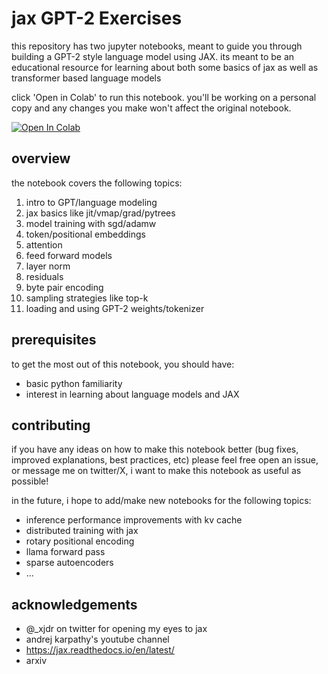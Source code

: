 # jax GPT-2 Exercises

this repository has two jupyter notebooks, meant to guide you through building a GPT-2 style language model using JAX. its meant to be an educational resource for learning about both some basics of jax as well as transformer based language models

click 'Open in Colab' to run this notebook. you'll be working on a personal copy and any changes you make won't affect the original notebook.

[![Open In Colab](https://colab.research.google.com/assets/colab-badge.svg)](https://colab.research.google.com/github/arb8020/jax-gpt2-exercises/blob/main/jax_gpt2.ipynb)

## overview

the notebook covers the following topics:

1. intro to GPT/language modeling
2. jax basics like jit/vmap/grad/pytrees
3. model training with sgd/adamw
4. token/positional embeddings
5. attention
6. feed forward models
7. layer norm
8. residuals
9. byte pair encoding
10. sampling strategies like top-k
11. loading and using GPT-2 weights/tokenizer

## prerequisites

to get the most out of this notebook, you should have:
- basic python familiarity
- interest in learning about language models and JAX

## contributing

if you have any ideas on how to make this notebook better (bug fixes, improved explanations, best practices, etc) please feel free open an issue, or message me on twitter/X, i want to make this notebook as useful as possible!

in the future, i hope to add/make new notebooks for the following topics:

- inference performance improvements with kv cache
- distributed training with jax
- rotary positional encoding
- llama forward pass
- sparse autoencoders
- ...

## acknowledgements

- @_xjdr on twitter for opening my eyes to jax
- andrej karpathy's youtube channel
- https://jax.readthedocs.io/en/latest/
- arxiv
